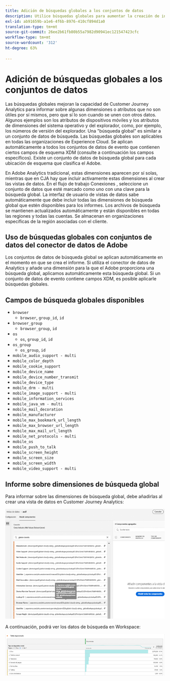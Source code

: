 ```yaml
---
title: Adición de búsquedas globales a los conjuntos de datos
description: Utilice búsquedas globales para aumentar la creación de informes con dimensiones útiles en Customer Journey Analytics.
exl-id: ab91659b-a1e6-4f6b-8976-410cf894d1a0
translation-type: tm+mt
source-git-commit: 26ee2b61fb80b55a7982d90941ec121547423cfc
workflow-type: tm+mt
source-wordcount: '312'
ht-degree: 63%

---
```


# Adición de búsquedas globales a los conjuntos de datos

Las búsquedas globales mejoran la capacidad de Customer Journey Analytics para informar sobre algunas dimensiones o atributos que no son útiles por sí mismos, pero que sí lo son cuando se unen con otros datos. Algunos ejemplos son los atributos de dispositivos móviles y los atributos de dimensiones del sistema operativo y del explorador, como, por ejemplo, los números de versión del explorador. Una &quot;búsqueda global&quot; es similar a un conjunto de datos de búsqueda. Las búsquedas globales son aplicables en todas las organizaciones de Experience Cloud. Se aplican automáticamente a todos los conjuntos de datos de evento que contienen ciertos campos de esquema XDM (consulte a continuación los campos específicos). Existe un conjunto de datos de búsqueda global para cada ubicación de esquema que clasifica el Adobe.

En Adobe Analytics tradicional, estas dimensiones aparecen por sí solas, mientras que en CJA hay que incluir activamente estas dimensiones al crear las vistas de datos. En el flujo de trabajo Conexiones , seleccione un conjunto de datos que esté marcado como uno con una clave para la búsqueda global. La interfaz de usuario de vistas de datos sabe automáticamente que debe incluir todas las dimensiones de búsqueda global que estén disponibles para los informes. Los archivos de búsqueda se mantienen actualizados automáticamente y están disponibles en todas las regiones y todas las cuentas. Se almacenan en organizaciones específicas de la región asociadas con el cliente.

## Uso de búsquedas globales con conjuntos de datos del conector de datos de Adobe

Los conjuntos de datos de búsqueda global se aplican automáticamente en el momento en que se crea el informe. Si utiliza el conector de datos de Analytics y añade una dimensión para la que el Adobe proporciona una búsqueda global, aplicamos automáticamente esta búsqueda global. Si un conjunto de datos de evento contiene campos XDM, es posible aplicarle búsquedas globales.

## Campos de búsqueda globales disponibles

* `browser`
   * `browser`, `group_id`, `id`
* `browser_group`
   * `browser_group`, `id`
* `os`
   * `os`,  `group_id`,  `id`
* `os_group`
   * `os_group`,  `id`
* `mobile_audio_support - multi`
* `mobile_color_depth`
* `mobile_cookie_support`
* `mobile_device_name`
* `mobile_device_number_transmit`
* `mobile_device_type`
* `mobile_drm - multi`
* `mobile_image_support - multi`
* `mobile_information_services`
* `mobile_java_vm - multi`
* `mobile_mail_decoration`
* `mobile_manufacturer`
* `mobile_max_bookmark_url_length`
* `mobile_max_browser_url_length`
* `mobile_max_mail_url_length`
* `mobile_net_protocols - multi`
* `mobile_os`
* `mobile_push_to_talk`
* `mobile_screen_height`
* `mobile_screen_size`
* `mobile_screen_width`
* `mobile_video_support - multi`

## Informe sobre dimensiones de búsqueda global

Para informar sobre las dimensiones de búsqueda global, debe añadirlas al crear una vista de datos en Customer Journey Analytics:

![](assets/global-lookup.png)

A continuación, podrá ver los datos de búsqueda en Workspace:

![](assets/gl-reporting.png)
